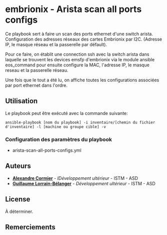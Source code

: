 # embrionix - Arista scan all ports configs

Ce playbook sert à faire un scan des ports ethernet d'une switch arista.
Configuration des adresses réseaux des cartes Embrionix par I2C. (Adresse IP, le masque réseau et la passerelle par défault).

Pour ce faire, on établit une connection ssh avec la switch arista dans laquelle se trouvent les devices emsfp d'embrionix via le module ansible eos_command pour ensuite configure la MAC, l'adresse IP, le masque reseau et la passerelle réseau.

Une fois que le tout a été lu, on affiche toutes les configurations associées par port ethernet dans l'ordre.

## Utilisation

Le playbook peut être exécuté avec la commande suivante:

`ansible-playbook [nom du playbook] -i inventaire/[chemin du fichier d'inventaire] -l [machine ou groupe cible] -v`

### Configuration des paramètres du playbook

- arista-scan-all-ports-configs.yml

## Auteurs

* **[Alexandre Cormier](mailto:alexandre.cormier@radio-canada.ca)** - *IDéveloppement ultérieur* - ISTM - ASD
* **[Guillaume Lorrain-Bélanger](mailto:guillaume.lorrain-belanger@radio-canada.ca)** - *Développement ultérieur* - ISTM - ASD

## License

À déterminer.

## Remerciements

